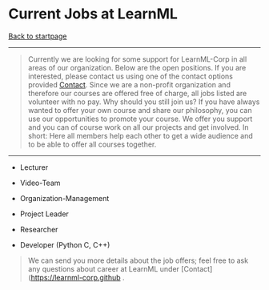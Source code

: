 # Current Jobs at LearnML

[Back to startpage](https://learnml-corp.github.io)

---

> Currently we are looking for some support for LearnML-Corp in all areas of our organization. Below are the open positions.
If you are interested, please contact us using one of the contact options provided [Contact](https://learnml-corp.github.io/).
Since we are a non-profit organization and therefore our courses are offered free of charge, all jobs listed are volunteer with no pay.
Why should you still join us?
If you have always wanted to offer your own course and share our philosophy, you can use our opportunities to promote your course. We offer you support and you can of course work on all our projects and get involved. In short: Here all members help each other to get a wide audience and to be able to offer all courses together.

---

- Lecturer

- Video-Team

- Organization-Management

- Project Leader

- Researcher

- Developer (Python C, C++)

> We can send you more details about the job offers; feel free to ask any questions about career at LearnML under [Contact](https://learnml-corp.github .
